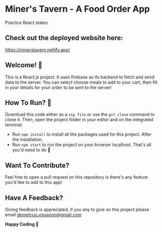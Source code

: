# Miner's Tavern - A Food Order App
Practice React states

## Check out the deployed website here:
https://minerstavern.netlify.app/

## Welcome! 👋
This is a React.js project. It uses firebase as its backend to fetch and send data to the server.
You can select choose meals to add to your cart, then fill in your details for your order to be sent to the server!

## How To Run? 🤔
Download this code either as a `zip file` or use the `git clone` command to clone it.
Then, open the project folder in your editor and on the integrated terminal:
-  Run `npm install` to install all the packages used for this project.
After the installation,
- Run `npm start` to run the project on your browser localhost.
    That's all you'd need to do 🙂

## Want To Contribute? 
Feel free to open a pull request on this repository is there's any feature you'd like to add to this app!

## Have A Feedback? 
Giving feedback is appreciated, if you any to give on this project please email demetrius.vissarion@gmail.com

**Happy Coding 💪**
